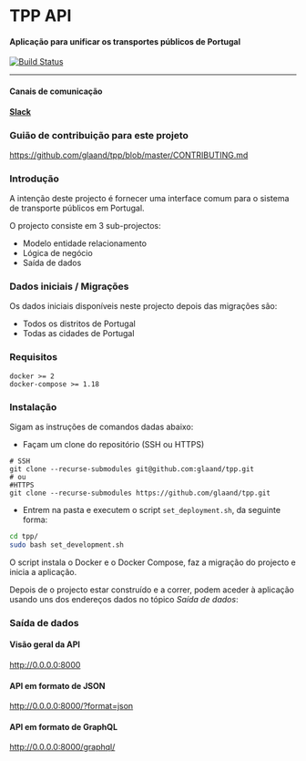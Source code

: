 # TPP API
#### Aplicação para unificar os transportes públicos de Portugal

[![Build Status](https://travis-ci.org/glaand/tpp.svg?branch=master)](https://travis-ci.org/glaand/tpp)

***

#### Canais de comunicação 

**[Slack](https://join.slack.com/t/tpportugal/shared_invite/enQtMzEwOTI3ODg0MDk2LTZmNjYxOWVmZTBkN2EwNWUzMGFhOGQ2MWM0YmQ4NGUxMTU1ZjcwMDQxMDljMzU0Njg0ODcwOGIyODUxMjIzNmI)**

### Guião de contribuição para este projeto
https://github.com/glaand/tpp/blob/master/CONTRIBUTING.md

### Introdução
A intenção deste projecto é fornecer uma interface comum para o sistema de transporte públicos em Portugal.

O projecto consiste em 3 sub-projectos:
 - Modelo entidade relacionamento
 - Lógica de negócio
 - Saída de dados

### Dados iniciais / Migrações
Os dados iniciais disponíveis neste projecto depois das migrações são:
 - Todos os distritos de Portugal
 - Todas as cidades de Portugal


### Requisitos

```
docker >= 2
docker-compose >= 1.18
```

### Instalação
Sigam as instruções de comandos dadas abaixo:

- Façam um clone do repositório (SSH ou HTTPS)

```
# SSH
git clone --recurse-submodules git@github.com:glaand/tpp.git
# ou
#HTTPS
git clone --recurse-submodules https://github.com/glaand/tpp.git
```
- Entrem na pasta e executem o script `set_deployment.sh`, da seguinte forma:

```bash
cd tpp/
sudo bash set_development.sh
```

O script instala o Docker e o Docker Compose, faz a migração do projecto e inicia a aplicação.

Depois de o projecto estar construído e a correr, podem aceder à aplicação usando uns dos endereços dados no tópico *Saída de dados*:

### Saída de dados

#### Visão geral da API

http://0.0.0.0:8000

#### API em formato de JSON

http://0.0.0.0:8000/?format=json

#### API em formato de GraphQL

http://0.0.0.0:8000/graphql/
